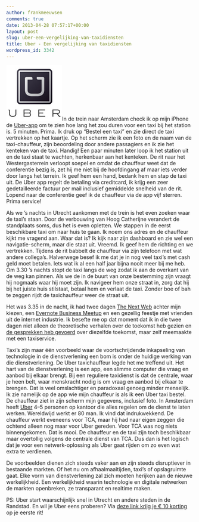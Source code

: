 ```yaml
---
author: frankmeeuwsen
comments: true
date: 2013-04-28 07:57:17+00:00
layout: post
slug: uber-een-vergelijking-van-taxidiensten
title: Uber - Een vergelijking van taxidiensten
wordpress_id: 3342
---
```


![uberlogo](../images/uploadimages/uberlogo-150x150.jpg)In de trein naar Amsterdam check ik op mijn iPhone de [Uber-app](https://www.uber.com/cities/amsterdam#cities) om te zien hoe lang het zou duren voor een taxi bij het station is. 5 minuten. Prima. Ik druk op “Bestel een taxi” en zie direct de taxi vertrekken op het kaartje. Op het scherm zie ik een foto en de naam van de taxi-chauffeur, zijn beoordeling door andere passagiers en ik zie het kenteken van de taxi. Handig!
Een paar minuten later loop ik het station uit en de taxi staat te wachten, herkenbaar aan het kenteken. De rit naar het Westergasterrein verloopt soepel en omdat de chauffeur weet dat de conferentie bezig is, zet hij me niet bij de hoofdingang af maar iets verder door langs het terrein. Ik geef hem een hand, bedank hem en stap de taxi uit. De Uber app regelt de betaling via creditcard, ik krijg een zeer gedetailleerde factuur per mail inclusief gemiddelde snelheid van de rit. Lopend naar de conferentie geef ik de chauffeur via de app vijf sterren. Prima service!

Als we ’s nachts in Utrecht aankomen met de trein is het even zoeken waar de taxi’s staan. Door de verbouwing van Hoog Catherijne verandert de standplaats soms, dus het is even opletten. We stappen in de eerst beschikbare taxi om naar huis te gaan. Ik noem ons adres en de chauffeur kijkt me vragend aan. Waar dat is? Ik kijk naar zijn dashboard en zie wel een navigatie-scherm, maar die staat uit. Vreemd. Ik geef hem de richting en we vertrekken. Tijdens de rit babbelt de chauffeur via zijn telefoon met wat andere collega’s. Halverwege besef ik me dat je in nog veel taxi’s met cash geld moet betalen. Iets wat ik al een half jaar bijna nooit meer bij me heb. Om 3.30 ’s nachts stopt de taxi langs de weg zodat ik aan de overkant van de weg kan pinnen. Als we de in de buurt van onze bestemming zijn vraagt hij nogmaals waar hij moet zijn. Ik navigeer hem onze straat in, zorg dat hij bij het juiste huis stilstaat, betaal hem en verlaat de taxi. Zonder boe of bah te zeggen rijdt de taxichauffeur weer de straat uit.

Het was 3.35 in de nacht, ik had twee dagen [The Next Web](http://incredibleadventure.nl/2013/04/tnw-2013-connecting-the-dots/) achter mijn kiezen, een [Evernote Business Meetup](http://incredibleadventure.nl/2013/04/kom-naar-de-evernote-business-meetup-in-amsterdam/) en een gezellig feestje met vrienden uit de internet industrie. Ik besefte me op dat moment dat ik in die twee dagen niet alleen de theoretische verhalen over de toekomst heb gezien en [de gesprekken heb gevoerd](http://fastmovingtargets.nl/2013/04/28/the-next-web-google-glass-enthousasmeert-en-verwart/) over diezelfde toekomst, maar zelf meemaakte met een taxiservice.

Taxi’s zijn maar één voorbeeld waar de voortschrijdende inkapseling van technologie in de dienstverlening een bom is onder de huidige werking van die dienstverlening. De Uber taxichauffeur legde het me treffend uit. Het hart van de dienstverlening is een app, een slimme computer die vraag en aanbod bij elkaar brengt. Bij een reguliere taxidienst is dat de centrale, waar je heen belt, waar menskracht nodig is om vraag en aanbod bij elkaar te brengen. Dat is veel omslachtiger en paradoxaal genoeg minder menselijk. Ik zie namelijk op de app wie mijn chauffeur is als ik een Uber taxi bestel. De chauffeur ziet in zijn scherm mijn gegevens, inclusief foto. In Amsterdam heeft [Uber](https://www.uber.com/) 4–5 personen op kantoor die alles regelen om de dienst te laten werken. Wereldwijd werkt er 80 man. Ik vind dat indrukwekkend. De chauffeur werkt eveneens voor TCA, maar hij had naar eigen zeggen die ochtend alleen nog maar voor Uber gereden. Voor TCA was nog niets binnengekomen. Dat is mooi. De chauffeur en de taxi zijn toch beschikbaar maar overtollig volgens de centrale dienst van TCA. Dus dan is het logisch dat je voor een netwerk-oplossing als Uber gaat rijden om zo even wat extra te verdienen.

De voorbeelden dienen zich steeds vaker aan en zijn steeds disruptiever in bestaande markten. Of het nu om afhaalmaaltijden, taxi’s of opslagruimte gaat. Elke vorm van dienstverlening zal zich moeten herijken aan de nieuwe werkelijkheid. Een werkelijkheid waarin technologie en digitale netwerken de markten openbreken, ze transparant en realtime maken.

PS: Uber start waarschijnlijk snel in Utrecht en andere steden in de Randstad. En wil je Uber eens proberen? Via [deze link krijg je € 10 korting](uber.com/invite/uberincredible) op je eerste rit!
